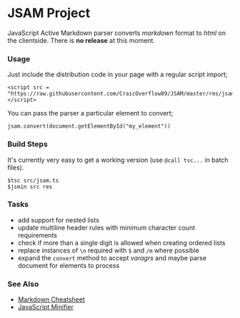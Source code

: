 JSAM Project
============

JavaScript Active Markdown parser converts _markdown_ format to _html_ on the clientside. There is **no release** at this moment.

### Usage

Just include the distribution code in your page with a regular script import;

```
<script src = "https://raw.githubusercontent.com/CraicOverflow89/JSAM/master/res/jsam.min.js"></script>
```

You can pass the parser a particular element to convert;

```
jsam.convert(document.getElementById("my_element"))
```

### Build Steps

It's currently very easy to get a working version (use `@call tsc...` in batch files).

```
$tsc src/jsam.ts
$jsmin src res
```

### Tasks

 - add support for nested lists
 - update multiline header rules with minimum character count requirements
 - check if more than a single digit is allowed when creating ordered lists
 - replace instances of `\n` required with `$` and `/m` where possible
 - expand the `convert` method to accept _varagrs_ and maybe parse document for elements to process

### See Also

 - [Markdown Cheatsheet](https://github.com/adam-p/markdown-here/wiki/Markdown-Cheatsheet)
 - [JavaScript Minifier](https://github.com/CraicOverflow89/JavaScript-Minifier)